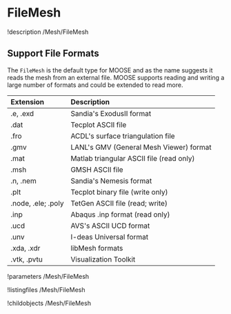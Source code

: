 # FileMesh
!description /Mesh/FileMesh

## Support File Formats
The `FileMesh` is the default type for MOOSE and as the name suggests it reads the mesh from an external file. MOOSE
supports reading and writing a large number of formats and could be extended to read more.


Extension   | Description
:-          | :-
.e, .exd    | Sandia's ExodusII format
.dat        | Tecplot ASCII file
.fro        | ACDL's surface triangulation file
.gmv        | LANL's GMV (General Mesh Viewer) format
.mat        | Matlab triangular ASCII file (read only)
.msh        | GMSH ASCII file
.n, .nem    | Sandia's Nemesis format
.plt        | Tecplot binary file (write only)
.node, .ele; .poly | TetGen ASCII file (read; write)
.inp        | Abaqus .inp format (read only)
.ucd        | AVS's ASCII UCD format
.unv        | I-deas Universal format
.xda, .xdr  | libMesh formats
.vtk, .pvtu | Visualization Toolkit

!parameters /Mesh/FileMesh

!listingfiles /Mesh/FileMesh

!childobjects /Mesh/FileMesh
